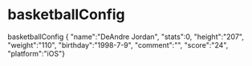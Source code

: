 # basketballConfig
basketballConfig { "name":"DeAndre Jordan", 
"stats":0,
"height":"207", 
"weight":"110",
"birthday":"1998-7-9",
"comment":"", 
"score":"24",
"platform":"iOS"}
